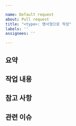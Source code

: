 ```yaml
---

name: Default request
about: Pull request  
title: "<type>: 명사형으로 작성"
labels: ''
assignees: ''

---  
```


## 요약

## 작업 내용

## 참고 사항

## 관련 이슈 